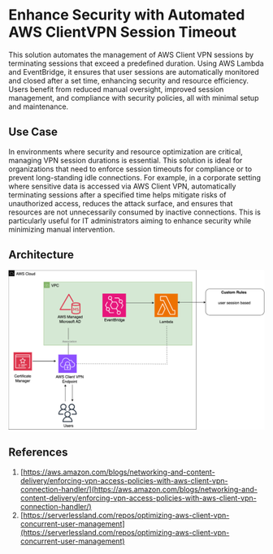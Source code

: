 # Enhance Security with Automated AWS ClientVPN Session Timeout
This solution automates the management of AWS Client VPN sessions by terminating sessions that exceed a predefined duration. Using AWS Lambda and EventBridge, it ensures that user sessions are automatically monitored and closed after a set time, enhancing security and resource efficiency. Users benefit from reduced manual oversight, improved session management, and compliance with security policies, all with minimal setup and maintenance.
## Use Case
In environments where security and resource optimization are critical, managing VPN session durations is essential. This solution is ideal for organizations that need to enforce session timeouts for compliance or to prevent long-standing idle connections. For example, in a corporate setting where sensitive data is accessed via AWS Client VPN, automatically terminating sessions after a specified time helps mitigate risks of unauthorized access, reduces the attack surface, and ensures that resources are not unnecessarily consumed by inactive connections. This is particularly useful for IT administrators aiming to enhance security while minimizing manual intervention.
## Architecture

![Architecture diagram](./ClientVPN(usertime).png)
## References

1.  [https://aws.amazon.com/blogs/networking-and-content-delivery/enforcing-vpn-access-policies-with-aws-client-vpn-connection-handler/](https://aws.amazon.com/blogs/networking-and-content-delivery/enforcing-vpn-access-policies-with-aws-client-vpn-connection-handler/)
2.  [https://serverlessland.com/repos/optimizing-aws-client-vpn-concurrent-user-management](https://serverlessland.com/repos/optimizing-aws-client-vpn-concurrent-user-management)
